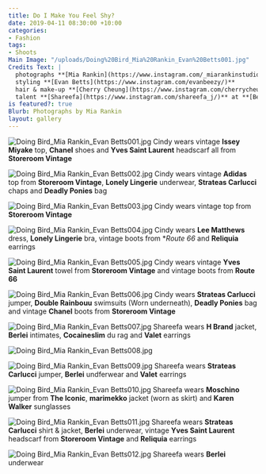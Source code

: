 ```yaml
---
title: Do I Make You Feel Shy?
date: 2019-04-11 08:30:00 +10:00
categories:
- Fashion
tags:
- Shoots
Main Image: "/uploads/Doing%20Bird_Mia%20Rankin_Evan%20Betts001.jpg"
Credits Text: |
  photographs **[Mia Rankin](https://www.instagram.com/_miarankinstudio/)**
  styling **[Evan Betts](https://www.instagram.com/evanbeezy/)**
  hair & make-up **[Cherry Cheung](https://www.instagram.com/cherrycheungmakeup/)**
  talent **[Shareefa](https://www.instagram.com/shareefa_j/)** at **[Bella Management](https://www.instagram.com/bellatalentmanagement/)** & **[Cindy Wang](https://www.instagram.com/papiislove/)** at **[Chadwick Models](https://www.instagram.com/chadwickmodels/)**
is featured?: true
Blurb: Photographs by Mia Rankin
layout: gallery
---
```


![Doing Bird_Mia Rankin_Evan Betts001.jpg](/uploads/Doing%20Bird_Mia%20Rankin_Evan%20Betts001.jpg)
Cindy wears vintage **Issey Miyake** top, **Chanel** shoes and **Yves Saint Laurent** headscarf all from **Storeroom Vintage**

![Doing Bird_Mia Rankin_Evan Betts002.jpg](/uploads/Doing%20Bird_Mia%20Rankin_Evan%20Betts002.jpg)
Cindy wears vintage **Adidas** top from **Storeroom Vintage**, **Lonely Lingerie** underwear, **Strateas Carlucci** chaps and **Deadly Ponies** bag

![Doing Bird_Mia Rankin_Evan Betts003.jpg](/uploads/Doing%20Bird_Mia%20Rankin_Evan%20Betts003.jpg)
Cindy wears vintage top from **Storeroom Vintage**

![Doing Bird_Mia Rankin_Evan Betts004.jpg](/uploads/Doing%20Bird_Mia%20Rankin_Evan%20Betts004.jpg)
Cindy wears **Lee Matthews** dress, **Lonely Lingerie** bra, vintage boots from **Route 66* and **Reliquia** earrings

![Doing Bird_Mia Rankin_Evan Betts005.jpg](/uploads/Doing%20Bird_Mia%20Rankin_Evan%20Betts005.jpg)
Cindy wears vintage **Yves Saint Laurent** towel from **Storeroom Vintage** and vintage boots from **Route 66**

![Doing Bird_Mia Rankin_Evan Betts006.jpg](/uploads/Doing%20Bird_Mia%20Rankin_Evan%20Betts006.jpg)
Cindy wears **Strateas Carlucci** jumper, **Double Rainbouu** swimsuits (Worn underneath), **Deadly Ponies** bag and vintage **Chanel** boots from **Storeroom Vintage**

![Doing Bird_Mia Rankin_Evan Betts007.jpg](/uploads/Doing%20Bird_Mia%20Rankin_Evan%20Betts007.jpg)
Shareefa wears **H Brand** jacket, **Berlei** intimates, **Cocaineslim** du rag and **Valet** earrings

![Doing Bird_Mia Rankin_Evan Betts008.jpg](/uploads/Doing%20Bird_Mia%20Rankin_Evan%20Betts008.jpg)

![Doing Bird_Mia Rankin_Evan Betts009.jpg](/uploads/Doing%20Bird_Mia%20Rankin_Evan%20Betts009.jpg)
Shareefa wears **Strateas Carlucci** jumper, **Berlei** undferwear and **Valet** earrings

![Doing Bird_Mia Rankin_Evan Betts010.jpg](/uploads/Doing%20Bird_Mia%20Rankin_Evan%20Betts010.jpg)
Shareefa wears **Moschino** jumper from **The Iconic**, **marimekko** jacket (worn as skirt) and **Karen Walker** sunglasses

![Doing Bird_Mia Rankin_Evan Betts011.jpg](/uploads/Doing%20Bird_Mia%20Rankin_Evan%20Betts011.jpg)
Shareefa wears **Strateas Carlucci** shirt & jacket, **Berlei** underwear, vintage **Yves Saint Laurent** headscarf from **Storeroom Vintage** and **Reliquia** earrings

![Doing Bird_Mia Rankin_Evan Betts012.jpg](/uploads/Doing%20Bird_Mia%20Rankin_Evan%20Betts012.jpg)
Shareefa wears **Berlei** underwear



